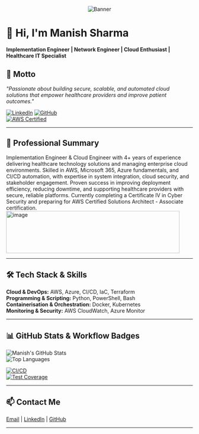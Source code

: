 <!-- Banner -->
<p align="center">
  <img src="https://via.placeholder.com/900x150/0d1117/ffffff?text=Manish+Sharma+-+Cloud+Engineer+Portfolio" alt="Banner" />
</p>

# 👋 Hi, I'm Manish Sharma
**Implementation Engineer | Network Engineer | Cloud Enthusiast | Healthcare IT Specialist**

## 🌟 Motto
*"Passionate about building secure, scalable, and automated cloud solutions that empower healthcare providers and improve patient outcomes."*

[![LinkedIn](https://img.shields.io/badge/LinkedIn-manishsharma7-blue?logo=linkedin&logoColor=white)](https://www.linkedin.com/in/manishsharma-7) 
[![GitHub](https://img.shields.io/badge/GitHub-manishsharma--7-black?logo=github&logoColor=white)](https://github.com/manishsharma-7)  
[![AWS Certified](https://img.shields.io/badge/AWS%20Certified-Cloud%20Practitioner-orange?logo=amazon-aws&logoColor=white)](https://aws.amazon.com/certification/)

---

## 📝 Professional Summary
Implementation Engineer & Cloud Engineer with 4+ years of experience delivering healthcare technology solutions and managing enterprise cloud environments. Skilled in AWS, Microsoft 365, Azure fundamentals, and CI/CD automation, with expertise in system integration, cloud security, and stakeholder engagement. Proven success in improving deployment efficiency, reducing downtime, and supporting healthcare providers with secure, reliable platforms. Currently completing a Certificate IV in Cyber Security and preparing for AWS Certified Solutions Architect - Associate certification.<img width="468" height="114" alt="image" src="https://github.com/user-attachments/assets/d19b5a67-a678-4e50-b2fc-1f9a22ac0a56" />


---

## 🛠️ Tech Stack & Skills

**Cloud & DevOps:** AWS, Azure, CI/CD, IaC, Terraform  
**Programming & Scripting:** Python, PowerShell, Bash  
**Containerisation & Orchestration:** Docker, Kubernetes  
**Monitoring & Security:** AWS CloudWatch, Azure Monitor  

---

## 📊 GitHub Stats & Workflow Badges
![Manish's GitHub Stats](https://github-readme-stats.vercel.app/api?username=manishsharma-7&show_icons=true&theme=dark)  
![Top Languages](https://github-readme-stats.vercel.app/api/top-langs/?username=manishsharma-7&layout=compact&theme=dark)  

[![CI/CD](https://img.shields.io/badge/CI/CD-GitHub%20Actions-blue?logo=githubactions&logoColor=white)](https://github.com/manishsharma-7)  
[![Test Coverage](https://img.shields.io/badge/Test-Coverage-yellow?logo=jest&logoColor=white)](https://github.com/manishsharma-7)  

---

## 📫 Contact Me
[Email](mailto:manishsharma7@hotmail.com) | [LinkedIn](https://www.linkedin.com/in/manishsharma-7) | [GitHub](https://github.com/manishsharma-7)  

---



